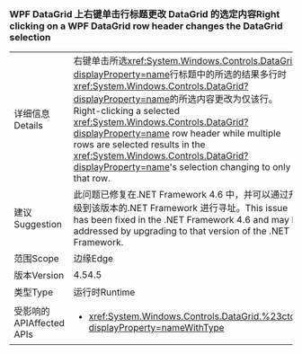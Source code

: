 ### <a name="right-clicking-on-a-wpf-datagrid-row-header-changes-the-datagrid-selection"></a><span data-ttu-id="74396-101">WPF DataGrid 上右键单击行标题更改 DataGrid 的选定内容</span><span class="sxs-lookup"><span data-stu-id="74396-101">Right clicking on a WPF DataGrid row header changes the DataGrid selection</span></span>

|   |   |
|---|---|
|<span data-ttu-id="74396-102">详细信息</span><span class="sxs-lookup"><span data-stu-id="74396-102">Details</span></span>|<span data-ttu-id="74396-103">右键单击所选<xref:System.Windows.Controls.DataGrid?displayProperty=name>行标题中的所选的结果多行时<xref:System.Windows.Controls.DataGrid?displayProperty=name>的所选内容更改为仅该行。</span><span class="sxs-lookup"><span data-stu-id="74396-103">Right-clicking a selected <xref:System.Windows.Controls.DataGrid?displayProperty=name> row header while multiple rows are selected results in the <xref:System.Windows.Controls.DataGrid?displayProperty=name>'s selection changing to only that row.</span></span>|
|<span data-ttu-id="74396-104">建议</span><span class="sxs-lookup"><span data-stu-id="74396-104">Suggestion</span></span>|<span data-ttu-id="74396-105">此问题已修复在.NET Framework 4.6 中，并可以通过升级到该版本的.NET Framework 进行寻址。</span><span class="sxs-lookup"><span data-stu-id="74396-105">This issue has been fixed in the .NET Framework 4.6 and may be addressed by upgrading to that version of the .NET Framework.</span></span>|
|<span data-ttu-id="74396-106">范围</span><span class="sxs-lookup"><span data-stu-id="74396-106">Scope</span></span>|<span data-ttu-id="74396-107">边缘</span><span class="sxs-lookup"><span data-stu-id="74396-107">Edge</span></span>|
|<span data-ttu-id="74396-108">版本</span><span class="sxs-lookup"><span data-stu-id="74396-108">Version</span></span>|<span data-ttu-id="74396-109">4.5</span><span class="sxs-lookup"><span data-stu-id="74396-109">4.5</span></span>|
|<span data-ttu-id="74396-110">类型</span><span class="sxs-lookup"><span data-stu-id="74396-110">Type</span></span>|<span data-ttu-id="74396-111">运行时</span><span class="sxs-lookup"><span data-stu-id="74396-111">Runtime</span></span>|
|<span data-ttu-id="74396-112">受影响的 API</span><span class="sxs-lookup"><span data-stu-id="74396-112">Affected APIs</span></span>|<ul><li><xref:System.Windows.Controls.DataGrid.%23ctor?displayProperty=nameWithType></li></ul>|

